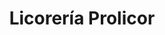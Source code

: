 ---
title: "Licorería Prolicor"
url: /caracas/licoreria-prolicor-av-san-sebastian/
shop: Spirituosen
---